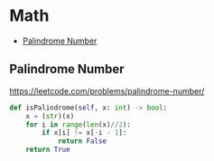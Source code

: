 # Math

+ [Palindrome Number](#palindrome-number)

[comment]: <> (Stop)

## Palindrome Number

https://leetcode.com/problems/palindrome-number/

```python
def isPalindrome(self, x: int) -> bool:
    x = (str)(x)
    for i in range(len(x)//2):
        if x[i] != x[-i - 1]:
            return False
    return True
```